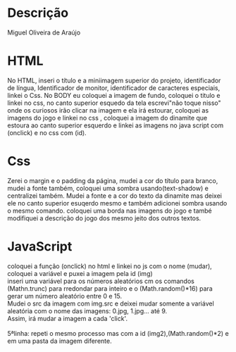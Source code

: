 # Descrição
<p>Miguel Oliveira de Araújo</p>

# HTML
<p> No HTML, inseri o título e a miniimagem superior do projeto, identificador de língua, Identificador de monitor, identificador de caracteres especiais, linkei o Css. No BODY eu coloquei a imagem de fundo, coloquei o titulo e linkei no css, no canto superior esquedo da tela escrevi"não toque nisso" onde os curiosos irão clicar na imagem e ela irá estourar, coloquei as imagens do jogo e linkei no css , coloquei a imagem do dinamite que estoura ao canto superior esquerdo e linkei as imagens no java script com (onclick) e no css com (id).</p>

# Css
<p> Zerei o margin e o padding da página, mudei a cor do título para branco, mudei a fonte também, coloquei uma sombra usando(text-shadow) e centralizei também.
Mudei a fonte e a cor do texto da dinamite mas deixei ele no canto superior esuqerdo mesmo e também adicionei sombra usando o mesmo comando. coloquei uma borda nas imagens do jogo e també modifiquei a descrição do jogo dos mesmo jeito dos outros textos.</p>

# JavaScript
<p>  coloquei a função (onclick) no html e linkei no js com o nome (mudar),<br>
 coloquei a variável e puxei a imagem pela id (img)<br>
 inseri uma variável para os números aleatórios cm os comandos
(Mathn.trunc) para rredondar para inteiro e o (Math.random()*16) para gerar um número aleatório entre 0 e 15.<br>
 Mudei o src da imagem com img.src e deixei mudar somente a variável aleatória com o nome das imagens: 0.jpg, 1.jpg... até 9.<br>
Assim, irá mudar a imagem a cada 'click'.<br><br>
5ªlinha: repeti o mesmo processo mas com a id (img2),(Math.random()*2) e em uma pasta da imagem diferente.</p>
